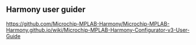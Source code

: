## Harmony user guider
https://github.com/Microchip-MPLAB-Harmony/Microchip-MPLAB-Harmony.github.io/wiki/Microchip-MPLAB-Harmony-Configurator-v3-User-Guide
